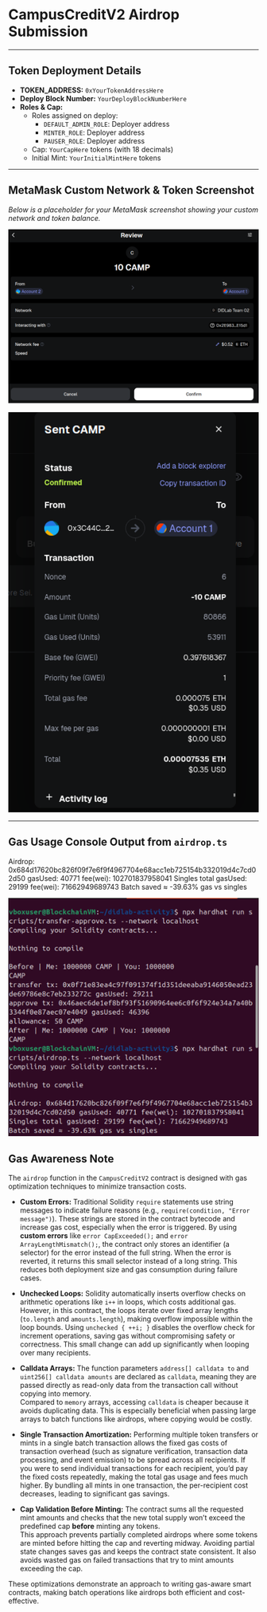 # CampusCreditV2 Airdrop Submission

---

## Token Deployment Details

- **TOKEN_ADDRESS:** `0xYourTokenAddressHere`
- **Deploy Block Number:** `YourDeployBlockNumberHere`
- **Roles & Cap:**
  - Roles assigned on deploy:
    - `DEFAULT_ADMIN_ROLE`: Deployer address
    - `MINTER_ROLE`: Deployer address
    - `PAUSER_ROLE`: Deployer address
  - Cap: `YourCapHere` tokens (with 18 decimals)
  - Initial Mint: `YourInitialMintHere` tokens

---

## MetaMask Custom Network & Token Screenshot

*Below is a placeholder for your MetaMask screenshot showing your custom network and token balance.*

![MetaMask Custom Network and Token](https://github.com/jsb58p/blockchain-assignment3-biddinger/blob/main/screenshots/screenshot4(CAMP%20pretransfer).png)

![MetaMask Custom Network and Token](https://github.com/jsb58p/blockchain-assignment3-biddinger/blob/main/screenshots/screenshot5(CAMP%20posttransfer).png)

---

## Gas Usage Console Output from `airdrop.ts`

Airdrop: 0x684d17620bc826f09f7e6f9f4967704e68acc1eb725154b332019d4c7cd02d50 gasUsed: 40771 fee(wei): 102701837958041
Singles total gasUsed: 29199 fee(wei): 71662949689743
Batch saved ≈ -39.63% gas vs singles

![airdrop.ts](https://github.com/jsb58p/blockchain-assignment3-biddinger/blob/main/screenshots/screenshot2(npx%20hardhat%20run%20transfer-approve.ts%20and%20airdrop.ts).png)

## Gas Awareness Note

The `airdrop` function in the `CampusCreditV2` contract is designed with gas optimization techniques to minimize transaction costs.

- **Custom Errors:**
  Traditional Solidity `require` statements use string messages to indicate failure reasons (e.g., `require(condition, "Error message")`). These strings are stored in the contract bytecode and increase gas cost, especially when the error is triggered.
  By using **custom errors** like `error CapExceeded();` and `error ArrayLengthMismatch();`, the contract only stores an identifier (a selector) for the error instead of the full string. When the error is reverted, it returns this small selector instead of a long string. This reduces both deployment size and gas consumption during failure cases.

- **Unchecked Loops:**
  Solidity automatically inserts overflow checks on arithmetic operations like `i++` in loops, which costs additional gas. However, in this contract, the loops iterate over fixed array lengths (`to.length` and `amounts.length`), making overflow impossible within the loop bounds.
  Using `unchecked { ++i; }` disables the overflow check for increment operations, saving gas without compromising safety or correctness. This small change can add up significantly when looping over many recipients.

- **Calldata Arrays:** 
  The function parameters `address[] calldata to` and `uint256[] calldata amounts` are declared as `calldata`, meaning they are passed directly as read-only data from the transaction call without copying into memory.  
  Compared to `memory` arrays, accessing `calldata` is cheaper because it avoids duplicating data. This is especially beneficial when passing large arrays to batch functions like airdrops, where copying would be costly.

- **Single Transaction Amortization:** 
  Performing multiple token transfers or mints in a single batch transaction allows the fixed gas costs of transaction overhead (such as signature verification, transaction data processing, and event emission) to be spread across all recipients.
  If you were to send individual transactions for each recipient, you’d pay the fixed costs repeatedly, making the total gas usage and fees much higher. By bundling all mints in one transaction, the per-recipient cost decreases, leading to significant gas savings.

- **Cap Validation Before Minting:**
  The contract sums all the requested mint amounts and checks that the new total supply won’t exceed the predefined cap **before** minting any tokens.  
  This approach prevents partially completed airdrops where some tokens are minted before hitting the cap and reverting midway. Avoiding partial state changes saves gas and keeps the contract state consistent. It also avoids wasted gas on failed transactions that try to mint amounts exceeding the cap.

These optimizations demonstrate an approach to writing gas-aware smart contracts, making batch operations like airdrops both efficient and cost-effective.
